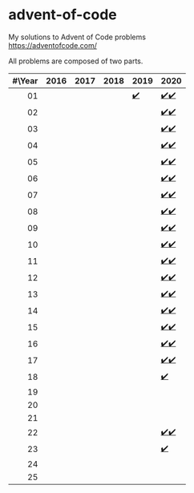 # advent-of-code
My solutions to Advent of Code problems\
https://adventofcode.com/

All problems are composed of two parts.

| #\Year | 2016 | 2017 | 2018 | 2019 | 2020 |
|-------:|------|------|------|------|------|
|   01   |      |      |      | [:heavy_check_mark:](2019/1-1.py) | [:heavy_check_mark:](2020/1-1.py)[:heavy_check_mark:](2020/1-2.py) |
|   02   |      |      |      |      | [:heavy_check_mark:](2020/2-1.py)[:heavy_check_mark:](2020/2-2.py) |
|   03   |      |      |      |      | [:heavy_check_mark:](2020/3-1.py)[:heavy_check_mark:](2020/3-2.py) |
|   04   |      |      |      |      | [:heavy_check_mark:](2020/4-1.py)[:heavy_check_mark:](2020/4-2.py) |
|   05   |      |      |      |      | [:heavy_check_mark:](2020/5-1.py)[:heavy_check_mark:](2020/5-2.py) |
|   06   |      |      |      |      | [:heavy_check_mark:](2020/6-1.py)[:heavy_check_mark:](2020/6-2.py) |
|   07   |      |      |      |      | [:heavy_check_mark:](2020/7-1.py)[:heavy_check_mark:](2020/7-2.py) |
|   08   |      |      |      |      | [:heavy_check_mark:](2020/8-1.py)[:heavy_check_mark:](2020/8-2.py) |
|   09   |      |      |      |      | [:heavy_check_mark:](2020/9-1.py)[:heavy_check_mark:](2020/9-2.py) |
|   10   |      |      |      |      | [:heavy_check_mark:](2020/10-1.py)[:heavy_check_mark:](2020/10-2.py) |
|   11   |      |      |      |      | [:heavy_check_mark:](2020/11-1.py)[:heavy_check_mark:](2020/11-2.py) |
|   12   |      |      |      |      | [:heavy_check_mark:](2020/12-1.py)[:heavy_check_mark:](2020/12-2.py) |
|   13   |      |      |      |      | [:heavy_check_mark:](2020/13-1.py)[:heavy_check_mark:](2020/13-2.py) |
|   14   |      |      |      |      | [:heavy_check_mark:](2020/14-1.py)[:heavy_check_mark:](2020/14-2.py) |
|   15   |      |      |      |      | [:heavy_check_mark:](2020/15-1.py)[:heavy_check_mark:](2020/15-2.py) |
|   16   |      |      |      |      | [:heavy_check_mark:](2020/16-1.py)[:heavy_check_mark:](2020/16-2.py) |
|   17   |      |      |      |      | [:heavy_check_mark:](2020/17-1.py)[:heavy_check_mark:](2020/17-2.py) |
|   18   |      |      |      |      | [:heavy_check_mark:](2020/18-1.py) |
|   19   |      |      |      |      |      |
|   20   |      |      |      |      |      |
|   21   |      |      |      |      |      |
|   22   |      |      |      |      | [:heavy_check_mark:](2020/22-1.py)[:heavy_check_mark:](2020/22-2.py) |
|   23   |      |      |      |      | [:heavy_check_mark:](2020/23-1.py) |
|   24   |      |      |      |      |      |
|   25   |      |      |      |      |      |
